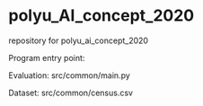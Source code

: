 # polyu_AI_concept_2020
repository for polyu_ai_concept_2020



Program entry point:

Evaluation: src/common/main.py



Dataset: src/common/census.csv